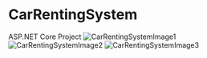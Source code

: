 # CarRentingSystem
ASP.NET Core Project
![CarRentingSystemImage1](https://user-images.githubusercontent.com/53313278/172356315-0f7a9d54-9a0a-44c9-ba16-087e2e5410c1.jpeg)
![CarRentingSystemImage2](https://user-images.githubusercontent.com/53313278/172356333-ee06c1a8-9538-406b-8810-851112098a4b.jpeg)
![CarRentingSystemImage3](https://user-images.githubusercontent.com/53313278/172356345-1ad06746-5daf-43ee-a20a-19a8702f261c.jpeg)
